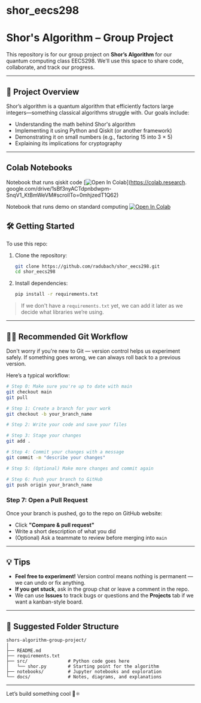 # shor_eecs298

# Shor's Algorithm – Group Project

This repository is for our group project on **Shor’s Algorithm** for our quantum computing class EECS298. We'll use this space to share code, collaborate, and track our progress.

---

## 🧠 Project Overview

Shor’s algorithm is a quantum algorithm that efficiently factors large integers—something classical algorithms struggle with. Our goals include:

- Understanding the math behind Shor's algorithm
- Implementing it using Python and Qiskit (or another framework)
- Demonstrating it on small numbers (e.g., factoring 15 into 3 × 5)
- Explaining its implications for cryptography

---

## Colab Notebooks

Notebook that runs qiskit code [![Open In Colab](https://colab.research.google.com/assets/colab-badge.svg)](https://colab.research.
google.com/drive/1sBf3nyACTdpnbdwpm-SnqV1_KtBmWeVM#scrollTo=0mhjzedT1Q62)

Notebook that runs demo on standard computing [![Open In Colab](https://colab.research.google.com/assets/colab-badge.svg)](https://colab.research.google.com/drive/1rkwGLca1b-1Yj_9WUru1sdVEtfXOW_07#scrollTo=cf1xbBavpM6s)

## 🛠️ Getting Started

To use this repo:

1. Clone the repository:

   ```bash
   git clone https://github.com/radubach/shor_eecs298.git
   cd shor_eecs298
   ```

2. Install dependencies:
   ```bash
   pip install -r requirements.txt
   ```

> If we don't have a `requirements.txt` yet, we can add it later as we decide what libraries we’re using.

---

## 👨‍💻 Recommended Git Workflow

Don't worry if you're new to Git — version control helps us experiment safely. If something goes wrong, we can always roll back to a previous version.

Here’s a typical workflow:

```bash
# Step 0: Make sure you're up to date with main
git checkout main
git pull

# Step 1: Create a branch for your work
git checkout -b your_branch_name

# Step 2: Write your code and save your files

# Step 3: Stage your changes
git add .

# Step 4: Commit your changes with a message
git commit -m "describe your changes"

# Step 5: (Optional) Make more changes and commit again

# Step 6: Push your branch to GitHub
git push origin your_branch_name
```

### Step 7: Open a Pull Request

Once your branch is pushed, go to the repo on GitHub website:

- Click **"Compare & pull request"**
- Write a short description of what you did
- (Optional) Ask a teammate to review before merging into `main`

---

## 💡 Tips

- **Feel free to experiment!** Version control means nothing is permanent — we can undo or fix anything.
- **If you get stuck**, ask in the group chat or leave a comment in the repo.
- We can use **Issues** to track bugs or questions and the **Projects** tab if we want a kanban-style board.

---

## 📂 Suggested Folder Structure

```
shors-algorithm-group-project/
│
├── README.md
├── requirements.txt
├── src/               # Python code goes here
│   └── shor.py        # Starting point for the algorithm
├── notebooks/         # Jupyter notebooks and exploration
└── docs/              # Notes, diagrams, and explanations
```

---

Let’s build something cool 🔬⚛️

